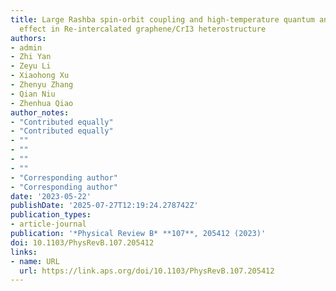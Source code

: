 ```yaml
---
title: Large Rashba spin-orbit coupling and high-temperature quantum anomalous Hall
  effect in Re-intercalated graphene/CrI3 heterostructure
authors:
- admin
- Zhi Yan
- Zeyu Li
- Xiaohong Xu
- Zhenyu Zhang
- Qian Niu
- Zhenhua Qiao
author_notes:
- "Contributed equally"
- "Contributed equally"
- ""
- ""
- ""
- ""
- "Corresponding author"
- "Corresponding author"
date: '2023-05-22'
publishDate: '2025-07-27T12:19:24.278742Z'
publication_types:
- article-journal
publication: '*Physical Review B* **107**, 205412 (2023)'
doi: 10.1103/PhysRevB.107.205412
links:
- name: URL
  url: https://link.aps.org/doi/10.1103/PhysRevB.107.205412
---
```

